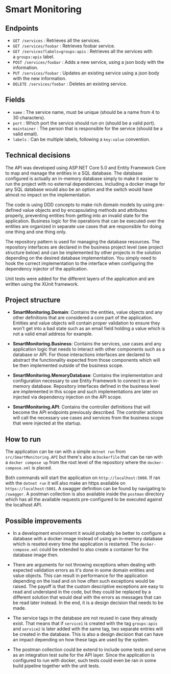 # Smart Monitoring

## Endpoints

* `GET /services` : Retrieves all the services.
* `GET /services/foobar` : Retrieves foobar service.
* `GET /services?labels=groups:apis` : Retrieves all the services with a `groups:apis` label.
* `POST /services/foobar` : Adds a new service, using a json body with the information.
* `PUT /services/foobar` : Updates an existing service using a json body with the new information.
* `DELETE /services/foobar` : Deletes an existing service.

## Fields

* `name` : The service name, must be unique (should be a name from 4 to 30 characters).
* `port` : Which port the service should run on (should be a valid port).
* `maintainer` : The person that is responsible for the service (should be a valid email).
* `labels` : Can be multiple labels, following a `key:value` convention.

## Technical decisions

The API was developed using ASP.NET Core 5.0 and Entity Framework Core to map and manage the entities in a SQL database. The database configured is actually an in-memory database simply to make it easier to run the project with no external dependencies. Including a docker image for any SQL database would also be an option and the switch would have almost no impact on the implementation.

The code is using DDD concepts to make rich domain models by using pre-defined value objects and by encapsulating methods and attributes properly, preventing entities from getting into an invalid state for the application. Business logic for the operations that can be executed over the entities are organized in separate use cases that are responsible for doing one thing and one thing only.

The repository pattern is used for managing the database resources. The repository interfaces are declared in the business project level (see project structure below) and can be implemented by other projects in the solution depending on the desired database implementation. You simply need to hook the correct implementation to the interface when configuring the dependency injector of the application.

Unit tests were added for the different layers of the application and are written using the XUnit framework.

## Project structure

* **SmartMonitoring.Domain**: Contains the entities, value objects and any other definitions that are considered a core part of the application. Entities and value objects will contain proper validation to ensure they won't get into a bad state such as an email field holding a value which is not a valid email address for example.

* **SmartMonitoring.Business**: Contains the services, use cases and any application logic that needs to interact with other components such as a database or API. For those interactions interfaces are declared to abstract the functionality expected from those components which will be then implemented outside of the business scope.

* **SmartMonitoring.MemoryDatabase**: Contains the implementation and configuration necessary to use Entity Framework to connect to an in-memory database. Repository interfaces defined in the business level are implemented in this scope and such implementations are later on injected via dependency injection on the API scope.

* **SmartMonitoring.API**: Contains the controller definitions that will become the API endpoints previously described. The controller actions will call the necessary use cases and services from the business scope that were injected at the startup.

## How to run

The application can be ran with a simple `dotnet run` from `src/SmartMonitoring.API` but there's also a `Dockerfile` that can be ran with a `docker compose up` from the root level of the repository where the `docker-compose.xml` is placed. 

Both commands will start the application on `http://localhost:5000`. If ran with the `dotnet run` it will also make an https available on `https://localhost:5001`. A swagger definition can be found by navigating to `/swagger`. A postman collection is also available inside the `postman` directory which has all the available requests pre-configured to be executed against the localhost API.

## Possible improvements

* In a development environment it would probably be better to configure a database with a docker image instead of using an in-memory database which is reseted every time the application is restarted. The `docker-compose.xml` could be extended to also create a container for the database image then.

* There are arguments for not throwing exceptions when dealing with expected validation errors as it's done in some domain entities and value objects. This can result in performance for the application depending on the load and on how often such exceptions would be raised. The payoff is that the custom descriptive exceptions are easy to read and understand in the code, but they could be replaced by a different solution that would deal with the errors as messages that can be read later instead. In the end, it is a design decision that needs to be made.

* The service tags in the database are not reused in case they already exist. That means that if `service1` is created with the tag `groups:apis` and `service2` is later added with the same tag, two separate entries will be created in the database. This is also a design decision that can have an impact depending on how these tags are used by the system.

* The postman collection could be extend to include some tests and serve as an integration test suite for the API layer. Since the application is configured to run with docker, such tests could even be ran in some build pipeline together with the unit tests.